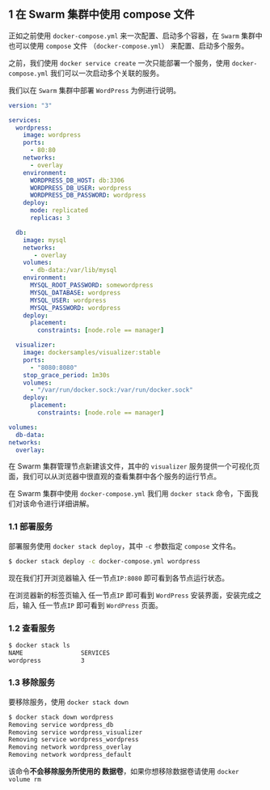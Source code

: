 ## 1 在 Swarm 集群中使用 compose 文件

正如之前使用 `docker-compose.yml` 来一次配置、启动多个容器，在 `Swarm` 集群中也可以使用 `compose` 文件 （`docker-compose.yml`） 来配置、启动多个服务。

之前，我们使用 `docker service create` 一次只能部署一个服务，使用 `docker-compose.yml` 我们可以一次启动多个关联的服务。

我们以在 `Swarm` 集群中部署 `WordPress` 为例进行说明。

```yaml
version: "3"

services:
  wordpress:
    image: wordpress
    ports:
      - 80:80
    networks:
      - overlay
    environment:
      WORDPRESS_DB_HOST: db:3306
      WORDPRESS_DB_USER: wordpress
      WORDPRESS_DB_PASSWORD: wordpress
    deploy:
      mode: replicated
      replicas: 3

  db:
    image: mysql
    networks:
       - overlay
    volumes:
      - db-data:/var/lib/mysql
    environment:
      MYSQL_ROOT_PASSWORD: somewordpress
      MYSQL_DATABASE: wordpress
      MYSQL_USER: wordpress
      MYSQL_PASSWORD: wordpress
    deploy:
      placement:
        constraints: [node.role == manager]

  visualizer:
    image: dockersamples/visualizer:stable
    ports:
      - "8080:8080"
    stop_grace_period: 1m30s
    volumes:
      - "/var/run/docker.sock:/var/run/docker.sock"
    deploy:
      placement:
        constraints: [node.role == manager]

volumes:
  db-data:
networks:
  overlay:
```

在 Swarm 集群管理节点新建该文件，其中的 `visualizer` 服务提供一个可视化页面，我们可以从浏览器中很直观的查看集群中各个服务的运行节点。

在 Swarm 集群中使用 `docker-compose.yml` 我们用 `docker stack` 命令，下面我们对该命令进行详细讲解。

### 1.1 部署服务

部署服务使用 `docker stack deploy`，其中 `-c` 参数指定 `compose` 文件名。

```sh
$ docker stack deploy -c docker-compose.yml wordpress
```

现在我们打开浏览器输入 任一节点`IP:8080` 即可看到各节点运行状态。

在浏览器新的标签页输入 任一节点`IP` 即可看到 `WordPress` 安装界面，安装完成之后，输入 任一节点`IP` 即可看到 `WordPress` 页面。

### 1.2 查看服务

```sh
$ docker stack ls
NAME                SERVICES
wordpress           3
```

### 1.3 移除服务

要移除服务，使用 `docker stack down`

```sh
$ docker stack down wordpress
Removing service wordpress_db
Removing service wordpress_visualizer
Removing service wordpress_wordpress
Removing network wordpress_overlay
Removing network wordpress_default
```

该命令**不会移除服务所使用的 数据卷**，如果你想移除数据卷请使用 `docker volume rm`